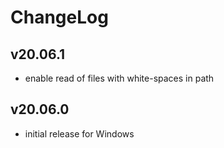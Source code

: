 # ChangeLog

## v20.06.1

* enable read of files with white-spaces in path

## v20.06.0

* initial release for Windows